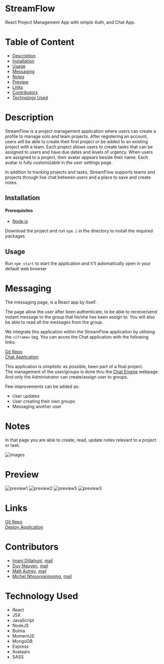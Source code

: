 # StreamFlow
React Project Management App with simple Auth, and Chat App.

# Table of Content
- [Description](#description)
- [Installation](#installation)
- [Usage](#usage)
- [Messaging](#messaging)
- [Notes](#notes)
- [Preview](#preview)
- [Links](#links)
- [Contributors](#contributors)
- [Technology Used](#tech)

<a name="description">

# Description
StreamFlow is a project management application where users can create a profile to manage solo and team projects. After registering an account, users will be able to create their first project or be added to an existing project with a team. Each project allows users to create tasks that can be assigned to users and have due dates and levels of urgency. When users are assigned to a project, their avatar appears beside their name. Each avatar is fully customizable in the user settings page.

In addition to tracking projects and tasks, StreamFlow supports teams and projects through live chat between users and a place to save and create notes.

<a name="installation">

## Installation

#### Prerequisites

* [Node.js](https://nodejs.org/en/download/)

Download the project and run `npm i` in the directory to install the required packages

## Usage

Run `npm start` to start the application and it'll automatically open in your default web browser

<a name="messaging">

# Messaging
The messaging page, is a React app by itself.

The page allow the user after been authenticate, to be able to receive/send instant message to the group that he/she has been assign to. You will also be able to read all the messages from the group.

We integrate this application within the StreamFlow application by utilising the ```<iframe>``` tag.
You can acces the Chat application with the following links:  

[Git Repo](https://github.com/nhounhou/chat-app)  
[Chat Application](https://chat-app-unc.netlify.app/)

This application is simplistic as possible, been part of a final project.  
The management of the user/groups is done thru the [Chat Engine](https://chatengine.io/) webpage. And only the Administrator can create/assign user to groups.  

Few improvements can be added as:
- User updates
- User creating their own groups
- Messaging another user

<a name="notes">

# Notes
In that page you are able to create, read, update notes relevant to a project or task.
	
![images](https://i.imgur.com/FBECvJC.png)
	
<a name="preview">
	
# Preview
	
![preview1](https://i.imgur.com/kq31zOi.png)
![preview2](https://i.imgur.com/lpCjglg.png)
![preview5](https://i.imgur.com/P7lk5si.png)
![preview3](https://i.imgur.com/LWP9u78.png)

<a name="links">

# Links
[Git Repo](https://github.com/mautrey17/streamflow)  
[Deploy Application](https://streamflowteam4.herokuapp.com/)

<a name="contributors">

# Contributors
- [Imani Dillahunt](https://github.com/imanid-code), [mail](mailto:imanidillahunt@gmail.com)
- [Duy Nguyen](https://github.com/LinosM), [mail](mailto:NguyenDuy768@gmail.com)
- [Matt Autrey](https://github.com/mautrey17), [mail](mailto:mautrey17@gmail.com)
- [Michel Nhouyvanisvong](https://github.com/nhounhou), [mail](mailto:mnhounhou@gmail.com)

<a name="tech">
	
# Technology Used
	
- React
- JSX
- JavaScript
- NodeJS
- Bulma
- MomentJS
- MongoDB
- Express
- Avataars
- SASS
